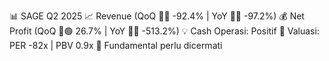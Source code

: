 📊 SAGE Q2 2025
📈 Revenue (QoQ 🔻🔴 -92.4% | YoY 🔻🔴 -97.2%)
💰 Net Profit (QoQ 🔼🟢 26.7% | YoY 🔻🔴 -513.2%)
💡 Cash Operasi: Positif
🧮 Valuasi: PER -82x | PBV 0.9x
🧱 Fundamental perlu dicermati
